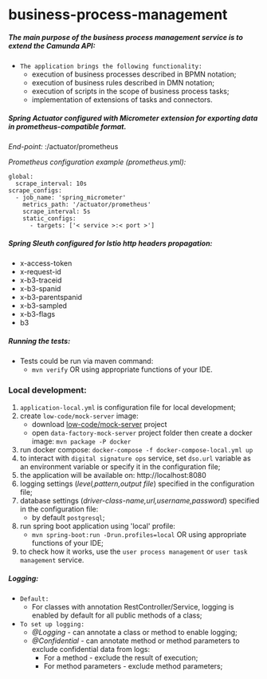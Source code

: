 # business-process-management

##### The main purpose of the business process management service is to extend the Camunda API:

* `The application brings the following functionality:`
    * execution of business processes described in BPMN notation;
    * execution of business rules described in DMN notation;
    * execution of scripts in the scope of business process tasks;
    * implementation of extensions of tasks and connectors.


##### Spring Actuator configured with Micrometer extension for exporting data in prometheus-compatible format.
*End-point:* <service>:<port>/actuator/prometheus

*Prometheus configuration example (prometheus.yml):*

```
global:
  scrape_interval: 10s
scrape_configs:
  - job_name: 'spring_micrometer'
    metrics_path: '/actuator/prometheus'
    scrape_interval: 5s
    static_configs:
      - targets: ['< service >:< port >']
```

##### Spring Sleuth configured for Istio http headers propagation:

- x-access-token
- x-request-id
- x-b3-traceid
- x-b3-spanid
- x-b3-parentspanid
- x-b3-sampled
- x-b3-flags
- b3

##### Running the tests:

* Tests could be run via maven command:
    * `mvn verify` OR using appropriate functions of your IDE.

### Local development:

1. `application-local.yml` is configuration file for local development;
2. create `low-code/mock-server` image:
    * download [low-code/mock-server](https://gitbud.epam.com/mdtu-ddm/low-code-platform/mock/data-factory-mock-server) project
    * open `data-factory-mock-server` project folder then create a docker image: `mvn package -P docker`
3. run docker compose: `docker-compose -f docker-compose-local.yml up`
4. to interact with `digital signature ops` service, set `dso.url` variable as an environment
   variable or specify it in the configuration file;
5. the application will be available on: http://localhost:8080  
6. logging settings (*level,pattern,output file*) specified in the configuration file;
7. database settings (*driver-class-name,url,username,password*) specified in the configuration file:
    * by default `postgresql`;
8. run spring boot application using 'local' profile:
    * `mvn spring-boot:run -Drun.profiles=local` OR using appropriate functions of your IDE;
9. to check how it works, use the `user process management` or `user task management` service.   
  

##### Logging:

* `Default:`
    * For classes with annotation RestController/Service, logging is enabled by default for all public methods of a class;
* `To set up logging:`
    * *@Logging* - can annotate a class or method to enable logging;
    * *@Confidential* - can annotate method or method parameters to exclude confidential data from logs:
        - For a method - exclude the result of execution;
        - For method parameters - exclude method parameters;
